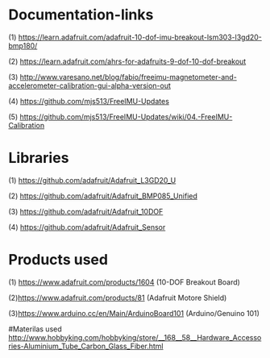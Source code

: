 # Documentation-links
(1) https://learn.adafruit.com/adafruit-10-dof-imu-breakout-lsm303-l3gd20-bmp180/

(2) https://learn.adafruit.com/ahrs-for-adafruits-9-dof-10-dof-breakout

(3) http://www.varesano.net/blog/fabio/freeimu-magnetometer-and-accelerometer-calibration-gui-alpha-version-out

(4) https://github.com/mjs513/FreeIMU-Updates

(5) https://github.com/mjs513/FreeIMU-Updates/wiki/04.-FreeIMU-Calibration

# Libraries
(1) https://github.com/adafruit/Adafruit_L3GD20_U

(2) https://github.com/adafruit/Adafruit_BMP085_Unified

(3) https://github.com/adafruit/Adafruit_10DOF

(4) https://github.com/adafruit/Adafruit_Sensor

# Products used
(1) https://www.adafruit.com/products/1604	(10-DOF Breakout Board)

(2)https://www.adafruit.com/products/81	(Adafruit Motore Shield)

(3)https://www.arduino.cc/en/Main/ArduinoBoard101	(Arduino/Genuino 101)

#Materilas used
http://www.hobbyking.com/hobbyking/store/__168__58__Hardware_Accessories-Aluminium_Tube_Carbon_Glass_Fiber.html
